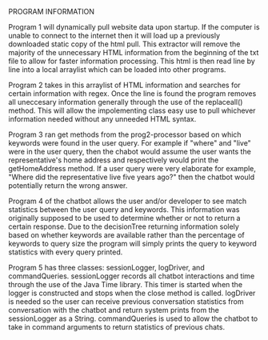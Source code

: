 PROGRAM INFORMATION

Program 1 will dynamically pull website data upon startup.  If the computer is unable to connect to the internet then it will load up a previously downloaded static copy of the html pull.  This extractor will remove the majority of the unnecessary HTML information from the beginning of the txt file to allow for faster information processing.  This html is then read line by line into a local arraylist which can be loaded into other programs.

Program 2 takes in this arraylist of HTML information and searches for certain information with regex.  Once the line is found the program removes all uneccesary information generally through the use of the replaceall() method.  This will allow the impolementing class easy use to pull whichever information needed without any unneeded HTML syntax.

Program 3 ran get methods from the prog2-processor based on which keywords were found in the user query.  For example if "where" and "live" were in the user query, then the chabot would assume the user wants the representative's home address and respectively would print the getHomeAddress method.  If a user query were very elaborate for example, "Where did the representative live five years ago?" then the chatbot would potentially return the wrong answer.  

Program 4 of the chatbot allows the user and/or developer to see match statistics between the user query and keywords.  This information was originally supposed to be used to determine whether or not to return a certain response. Due to the decisionTree returning information solely based on whether keywords are available rather than the percentage of keywords to query size the program will simply prints the query to keyword statistics with every query printed.

Program 5 has three classes: sessionLogger, logDriver, and commandQueries.  sessionLogger records all chatbot interactions and time through the use of the Java Time library.  This timer is started when the logger is constructed and stops when the close method is called.  logDriver is needed so the user can receive previous conversation statistics from conversation with the chatbot and return system prints from the sessionLogger as a String.  commandQueries is used to allow the chatbot to take in command arguments to return statistics of previous chats.  